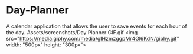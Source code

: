# Day-Planner
A calendar application that allows the user to save events for each hour of the day.
Assets/screenshots/Day Planner GIF.gif
<img src="https://media.giphy.com/media/gIHzmzggpMr4Gl6KdN/giphy.gif" width: "500px" height: "300px">
